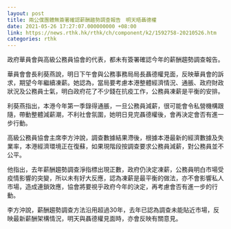 ```yaml
---
layout: post
title: 兩公僕團體無簽署確認薪酬趨勢調查報告　明天晤聶德權
date: 2021-05-26 17:27:07.000000000 +08:00
link: https://news.rthk.hk/rthk/ch/component/k2/1592758-20210526.htm
categories: rthk
---
```


政府華員會與高級公務員協會的代表，都未有簽署確認今年的薪酬趨勢調查報告。

華員會會長利葵燕說，明日下午會與公務事務局局長聶德權見面，反映華員會的訴求，期望今年繼續凍薪。她認為，當局要考慮本港整體經濟情況、通脹、政府財政狀況及公務員士氣，明白政府花了不少錢在抗疫工作，公務員凍薪是平衡的安排。

利葵燕指出，本港今年第一季錄得通脹，一旦公務員減薪，很可能會令私營機構跟隨，帶動整體減薪潮，不利社會氛圍，她明日見完聶德權後，會再決定會否有進一步行動。

高級公務員協會主席李方沖說，調查數據結果滯後，根據本港最新的經濟數據及失業率，本港經濟環境正在復蘇，如果現階段按調查要求公務員減薪，對公務員並不公平。

他指出，去年薪酬趨勢調查淨指標出現正數，政府仍決定凍薪，公務員明白市場受疫情影響的突變，所以未有好大反應，認為凍薪是最平衡的做法，亦不會影響私人市場，造成連鎖效應，協會將要視乎政府今年的決定，再考慮會否有進一步的行動。

李方沖說，薪酬趨勢調查方法沿用超過30年，去年已認為調查未能貼近市場，反映最新薪酬架構情況，明天與聶德權見面時，亦會反映有關意見。
